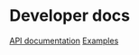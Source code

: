 # Developer docs
[API documentation](https://pigamedrv.github.io/devdocs/api)
[Examples](https://github.com/nift4/Raspberry-Pi-Testing)
